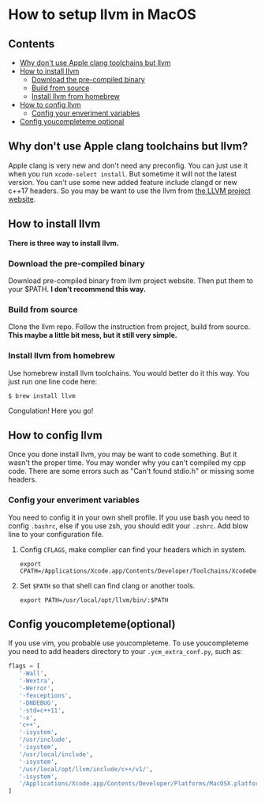 # How to setup llvm in MacOS

Contents
--------

- [Why don't use Apple clang toolchains but llvm](#why-dont-use-apple-clang-toolachains-but-llvm)
- [How to install llvm](#how-to-install-llvm)
    - [Download the pre-compiled binary](#download-the-pre-compiled-binary)
    - [Build from source](#build-from-source)
    - [Install llvm from homebrew](#install-llvm-from-homebrew)
- [How to config llvm](#how-to-comfig-llvm)
    - [Config your enveriment variables](#config-your-enveriment-variables)
- [Config youcompleteme optional](#config-youcompleteme-optional)

## Why don't use Apple clang toolchains but llvm?
Apple clang is very new and don't need any preconfig. You can just use it when you run `xcode-select install`. But sometime it will not the latest version. You can't use some new added feature include clangd or new c++17 headers. So you may be want to use the llvm from [the LLVM project website](https://llvm.org).

## How to install llvm

**There is three way to install llvm.**

### Download the pre-compiled binary
Download pre-compiled binary from llvm project website. Then put them to your $PATH.
**I don't recommend this way.**

### Build from source
Clone the llvm repo. Follow the instruction from project, build from source.
**This maybe a little bit mess, but it still very simple.**

### Install llvm from homebrew
Use homebrew install llvm toolchains. You would better do it this way.
You just run one line code here:
```shell
$ brew install llvm
```
Congulation! Here you go!

## How to config llvm
Once you done install llvm, you may be want to code something. But it wasn't the proper time. You may wonder why you can't compiled my cpp code. There are some errors such as "Can't found stdio.h" or missing some headers.

### Config your enveriment variables

You need to config it in your own shell profile. If you use bash you need to config `.bashrc`, else if you use zsh, you should edit your `.zshrc`.  Add blow line to your configuration file.
    
1. Config `CFLAGS`, make complier can find your headers which in system.

   ```shell
   export CPATH=/Applications/Xcode.app/Contents/Developer/Toolchains/XcodeDefault.xctoolchain/usr/lib/clang/10.0.0/include:/Applications/Xcode.app/Contents/Developer/Toolchains/XcodeDefault.xctoolchain/usr/include:/Applications/Xcode.app/Contents/Developer/Platforms/MacOSX.platform/Developer/SDKs/MacOSX10.14.sdk/usr/include:/Applications/Xcode.app/Contents/Developer/Platforms/MacOSX.platform/Developer/SDKs/MacOSX10.14.sdk/System/Library/Frameworks
   ```
2. Set `$PATH` so that shell can find clang or another tools.

   ```shell
   export PATH=/usr/local/opt/llvm/bin/:$PATH
   ```
## Config youcompleteme(optional)

If you use vim, you probable use youcompleteme. To use youcompleteme you need to add headers directory to your `.ycm_extra_conf.py`, such as:
    
 ```python
flags = [
    '-Wall',
    '-Wextra',
    '-Werror',
    '-fexceptions',
    '-DNDEBUG',
    '-std=c++11',
    '-x',
    'c++',
    '-isystem',
    '/usr/include',
    '-isystem',
    '/usr/local/include',
    '-isystem',
    '/usr/local/opt/llvm/include/c++/v1/',
    '-isystem',
    '/Applications/Xcode.app/Contents/Developer/Platforms/MacOSX.platform/Developer/SDKs/MacOSX.sdk/usr/include/'
]
 ```
